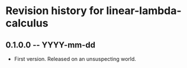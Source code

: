 # Revision history for linear-lambda-calculus

## 0.1.0.0 -- YYYY-mm-dd

* First version. Released on an unsuspecting world.
